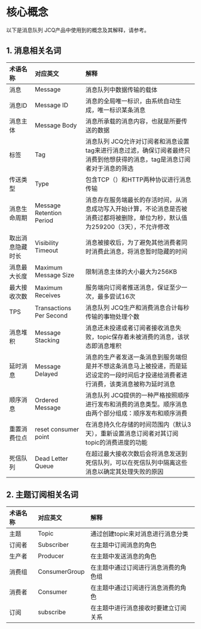 # 核心概念
以下是消息队列 JCQ产品中使用到的概念及其解释，请参考。
## 1. 消息相关名词 
| 术语名称 | 对应英文 | 解释 |
| :- | :- | :- |
| 消息 | Message | 消息队列中数据传输的载体 |
| 消息ID | Message ID | 消息的全局唯一标识，由系统自动生成，唯一标识某条消息 |
| 消息主体 | Message Body | 消息所承载的消息内容，也就是所要传送的数据 |
| 标签 | Tag | 消息队列 JCQ允许对订阅者和消息设置tag来进行消息过滤，确保订阅者最终只消费到他想获得的消息，tag是消息订阅者对于消息的筛选 |
| 传送类型 | Type | 包含TCP（）和HTTP两种协议进行消息传输 |
| 消息生命周期 |Message Retention Period | 消息存在服务端最长的存活时间，从消息成功写入开始计算，不论消息是否被消费过都将被删除，单位为秒，默认值为259200（3天），不允许修改 |
| 取出消息隐藏时长 | Visibility Timeout | 消息被接收后，为了避免其他消费者同时消费此消息，将消息暂时隐藏的时间 |
| 消息最大长度 | Maximum Message Size | 限制消息主体的大小最大为256KB |
| 最大接收次数 | Maximum Receives | 服务端向订阅者推送消息，保证至少一次，最多尝试16次 |
| TPS |  Transactions Per Second | 消息队列 JCQ生产和消费消息合计每秒传输的事物处理个数 |
| 消息堆积 | Message Stacking | 消息还未投递或者订阅者接收消息失败，topic保存着未被消费的消息，该状态即消息堆积 |
| 延时消息 | Message Delayed | 消息的生产者发送一条消息到服务端但是并不想这条消息马上被投递，而是延迟设定的一段时间后才投递给消费者进行消费，该类消息被称为延时消息 |
| 顺序消息 | Ordered Message | 消息队列 JCQ提供的一种严格按照顺序进行发布和消费的消息类型。顺序消息由两个部分组成：顺序发布和顺序消费 |
| 重置消费位点 | reset consumer point | 在消息持久化存储的时间范围内（默认3天），重新设置消息订阅者对其订阅topic的消费进度的功能 |
| 死信队列 | Dead Letter Queue | 在超过最大接收次数后会将消息发送到死信队列，可以在死信队列中隔离这些消息以确定其处理失败的原因 |

## 2. 主题订阅相关名词 
| 术语名称 | 对应英文 | 解释 |
| :- | :- | :- |
| 主题 | Topic | 通过创建topic来对消息进行消息分类 |
| 订阅者 | Subscriber | 在主题中订阅消息的角色 |
| 生产者 | Producer | 在主题中发送消息的角色 |
| 消费组 | ConsumerGroup | 在主题中通过订阅进行消息消费的角色组 |
| 消费者 | Consumer | 在主题中通过订阅进行消息消费的角色 |
| 订阅 | subscribe | 在主题中进行消息接收时要建立订阅关系 |



